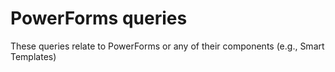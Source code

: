 # PowerForms queries
These queries relate to PowerForms or any of their components (e.g., Smart Templates)